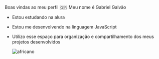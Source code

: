Boas vindas ao meu perfil 🇬🇷
Meu nome é Gabriel Galvão
- Estou estudando na alura
- Estou me desenvolvendo na linguagem JavaScript
- Utilizo esse espaço para organização e compartilhamento
  dos meus projetos desenvolvidos




    ![africano](https://i.makeagif.com/media/9-14-2021/zVFHzp.gif)

